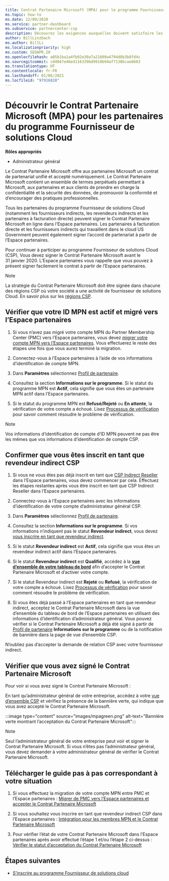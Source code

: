 ```yaml
---
title: Contrat Partenaire Microsoft (MPA) pour le programme Fournisseur de solutions Cloud
ms.topic: how-to
ms.date: 12/09/2020
ms.service: partner-dashboard
ms.subservice: partnercenter-csp
description: Découvrez les exigences auxquelles doivent satisfaire les partenaires du programme Fournisseur de solutions Cloud pour signer et vérifier ce Contrat Partenaire Microsoft (MPA) unifié et accepté numériquement.
author: BillLinzbach
ms.author: BillLi
ms.localizationpriority: high
ms.custom: SEOAPR.20
ms.openlocfilehash: a05b1ba1a4fb92e30a7a21609a4794d8b3b8fd4c
ms.sourcegitcommit: cd4047e46ed116339bd9918b94af7138bcae6603
ms.translationtype: HT
ms.contentlocale: fr-FR
ms.lasthandoff: 01/06/2021
ms.locfileid: "97916828"
---
```

# <a name="learn-about-the-microsoft-partner-agreement-mpa-for-csp-program-partners"></a>Découvrir le Contrat Partenaire Microsoft (MPA) pour les partenaires du programme Fournisseur de solutions Cloud

**Rôles appropriés**

- Administrateur général

Le Contrat Partenaire Microsoft offre aux partenaires Microsoft un contrat de partenariat unifié et accepté numériquement. Le Contrat Partenaire Microsoft contient un ensemble de termes perpétuels permettant à Microsoft, aux partenaires et aux clients de prendre en charge la confidentialité et la sécurité des données, de promouvoir la conformité et d’encourager des pratiques professionnelles.

Tous les partenaires du programme Fournisseur de solutions Cloud (notamment les fournisseurs indirects, les revendeurs indirects et les partenaires à facturation directe) peuvent signer le Contrat Partenaire Microsoft en ligne dans l’Espace partenaires. Les partenaires à facturation directe et les fournisseurs indirects qui travaillent dans le cloud US Government peuvent également signer l’accord de partenariat à partir de l’Espace partenaires.

Pour continuer à participer au programme Fournisseur de solutions Cloud (CSP), Vous devez signer le Contrat Partenaire Microsoft avant le 31 janvier 2020. L’Espace partenaires vous rappelle que vous pouvez à présent signer facilement le contrat à partir de l’Espace partenaires.

>[!NOTE]
>La stratégie du Contrat Partenaire Microsoft doit être signée dans chacune des régions CSP où votre société a une activité de fournisseur de solutions Cloud. En savoir plus sur les [régions CSP](regional-authorization-overview.md). 

## <a name="verify-your-mpn-id-is-active-and-migrated-to-partner-center"></a>Vérifier que votre ID MPN est actif et migré vers l’Espace partenaires

1. Si vous n’avez pas migré votre compte MPN du Partner Membership Center (PMC) vers l’Espace partenaires, vous devez [migrer votre compte MPN vers l’Espace partenaires](move-pmc-pc-map.md). Vous effectuerez le reste des étapes une fois que vous aurez terminé la migration. 

1. Connectez-vous à l’Espace partenaires à l’aide de vos informations d’identification de compte MPN.
 
1. Dans **Paramètres** sélectionnez [Profil de partenaire](https://partner.microsoft.com/pcv/accountsettings/connectedpartnerprofile).

1. Consultez la section **Informations sur le programme**. Si le statut du programme MPN est **Actif**, cela signifie que vous êtes un partenaire MPN actif dans l’Espace partenaires.
 
1. Si le statut du programme MPN est **Refusé/Rejeté** ou **En attente**, la vérification de votre compte a échoué. Lisez [Processus de vérification](verification-responses.md) pour savoir comment résoudre le problème de vérification.



>[!NOTE]
>Vos informations d’identification de compte d’ID MPN peuvent ne pas être les mêmes que vos informations d’identification de compte CSP.

## <a name="confirm-you-are-enrolled-as-a-csp-indirect-reseller"></a>Confirmer que vous êtes inscrit en tant que revendeur indirect CSP

1. Si vous ne vous êtes pas déjà inscrit en tant que [CSP Indirect Reseller](indirect-reseller-tasks-in-partner-center.md) dans l’Espace partenaires, vous devez commencer par cela. Effectuez les étapes restantes après vous être inscrit en tant que CSP Indirect Reseller dans l’Espace partenaires.

1. Connectez-vous à l’Espace partenaires avec les informations d’identification de votre compte d’administrateur général CSP.

1. Dans **Paramètres** sélectionnez [Profil de partenaire](https://partner.microsoft.com/pcv/accountsettings/partnerprofile).

1. Consultez la section **Informations sur le programme**. Si vos informations n’indiquent pas le statut **Revendeur indirect**, vous devez [vous inscrire en tant que revendeur indirect](indirect-reseller-tasks-in-partner-center.md).

1. Si le statut **Revendeur indirect** est **Actif**, cela signifie que vous êtes un revendeur indirect actif dans l’Espace partenaires.
 
4. Si le statut **Revendeur indirect** est **Qualifié**, accédez à la [**vue d’ensemble de votre tableau de bord**](https://partner.microsoft.com/pcv/dashboard/overview) afin d’accepter le Contrat Partenaire Microsoft et d’activer votre compte.
 
1. Si le statut Revendeur indirect est **Rejeté** ou **Refusé**, la vérification de votre compte a échoué. Lisez [Processus de vérification](verification-responses.md) pour savoir comment résoudre le problème de vérification.

1. Si vous êtes déjà passé à l’Espace partenaires en tant que revendeur indirect, acceptez le Contrat Partenaire Microsoft dans la vue d’ensemble du tableau de bord de l’Espace partenaires en utilisant des informations d’identification d’administrateur général. Vous pouvez vérifier si le Contrat Partenaire Microsoft a déjà été signé à partir de [Profil de partenaire](https://partner.microsoft.com/pcv/accountsettings/partnerprofile) **Informations sur le programme** ou de la notification de bannière dans la page de vue d’ensemble CSP.

N’oubliez pas d’accepter la demande de relation CSP avec votre fournisseur indirect.

## <a name="verify-that-you-have-signed-the-mpa"></a>Vérifier que vous avez signé le Contrat Partenaire Microsoft

Pour voir si vous avez signé le Contrat Partenaire Microsoft :

 En tant qu’administrateur général de votre entreprise, accédez à votre [vue d’ensemble CSP](https://partner.microsoft.com/pcv/dashboard/overview) et vérifiez la présence de la bannière verte, qui indique que vous avez accepté le Contrat Partenaire Microsoft.

 
:::image type="content" source="images/mpagreen.png" alt-text="Bannière verte montrant l’acceptation du Contrat Partenaire Microsoft":::

>[!NOTE]
>Seul l’administrateur général de votre entreprise peut voir et signer le Contrat Partenaire Microsoft. Si vous n’êtes pas l’administrateur général, vous devez demander à votre administrateur général de vérifier le Contrat Partenaire Microsoft.


## <a name="download-the-step-by-step-guide-thats-right-for-where-you-are-in-the-process"></a>Télécharger le guide pas à pas correspondant à votre situation

1. Si vous effectuez la migration de votre compte MPN entre PMC et l’Espace partenaires : [Migrer de PMC vers l’Espace partenaires et accepter le Contrat Partenaire Microsoft](https://assetsprod.microsoft.com/mpn/migrate-pmc-pc-mpa-guide.pptx)

2. Si vous souhaitez vous inscrire en tant que revendeur indirect CSP dans l’Espace partenaires : [Intégration pour les membres MPN et le Contrat Partenaire Microsoft](https://assetsprod.microsoft.com/mpn/onboard-pc-csp-mpn-mpa-guide.pptx)

3. Pour vérifier l’état de votre Contrat Partenaire Microsoft dans l’Espace partenaires après avoir effectué l’étape 1 et/ou l’étape 2 ci-dessus : [Vérifier le statut d’acceptation du Contrat Partenaire Microsoft](https://assetsprod.microsoft.com/mpn/verify-mpa-acceptance-status.pptx)
 
## <a name="next-steps"></a>Étapes suivantes

- [S’inscrire au programme Fournisseur de solutions cloud](enrolling-in-the-csp-program.md)
